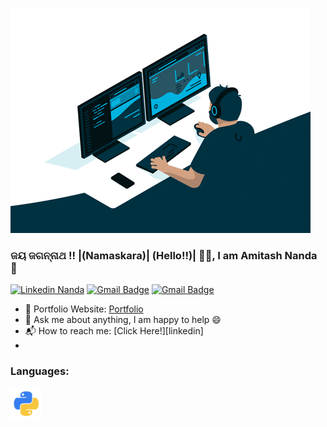  ![](giphy_n.gif)






### ଜୟ ଜଗନ୍ନାଥ !! |(Namaskara)| (Hello!!)| 🙏🏻, I am Amitash Nanda 👋
[![Linkedin Nanda](https://img.shields.io/badge/-amitashnanda-blue?style=flat-square&logo=Linkedin&logoColor=white&link=https://www.linkedin.com/in/amitash01/)](https://www.linkedin.com/in/amitash01/)
[![Gmail Badge](https://img.shields.io/badge/-ananda@ucsd.edu-c14438?style=flat-square&logo=Gmail&logoColor=white&link=mailto:ananda@ucsd.edu)](mailto:ananda@ucsd.edu) 
[![Gmail Badge](https://img.shields.io/badge/-amitashnanda01@gmail.com-c14438?style=flat-square&logo=Gmail&logoColor=white&link=mailto:amitashnanda01@gmail.com)](mailto:amitashnanda01@gmail.com) 


- 🎯 Portfolio Website: [Portfolio](https://amitashnanda.github.io/)
- 💬 Ask me about anything, I am happy to help :smile:
- 📬 How to reach me: [Click Here!][linkedin]
- 
### Languages: 
<img align="left" alt="HTML5" width="50px" src="https://raw.githubusercontent.com/amitashnanda/amitashnanda/main/python-logo-1.png" />

<br>
<br>

